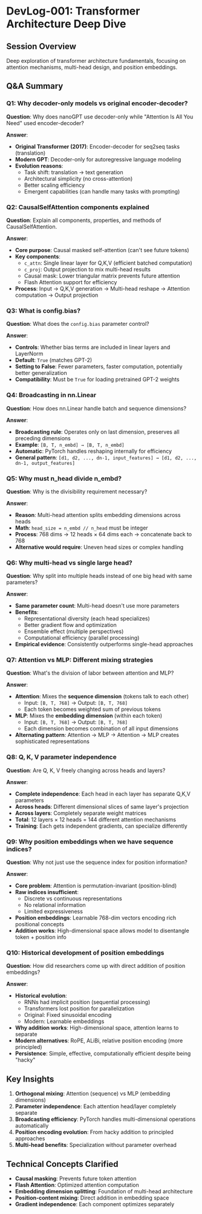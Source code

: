# DevLog-001: Transformer Architecture Deep Dive

## Session Overview
Deep exploration of transformer architecture fundamentals, focusing on attention mechanisms, multi-head design, and position embeddings.

## Q&A Summary

### Q1: Why decoder-only models vs original encoder-decoder?
**Question**: Why does nanoGPT use decoder-only while "Attention Is All You Need" used encoder-decoder?

**Answer**: 
- **Original Transformer (2017)**: Encoder-decoder for seq2seq tasks (translation)
- **Modern GPT**: Decoder-only for autoregressive language modeling
- **Evolution reasons**:
  - Task shift: translation → text generation
  - Architectural simplicity (no cross-attention)
  - Better scaling efficiency
  - Emergent capabilities (can handle many tasks with prompting)

### Q2: CausalSelfAttention components explained
**Question**: Explain all components, properties, and methods of CausalSelfAttention.

**Answer**:
- **Core purpose**: Causal masked self-attention (can't see future tokens)
- **Key components**:
  - `c_attn`: Single linear layer for Q,K,V (efficient batched computation)
  - `c_proj`: Output projection to mix multi-head results
  - Causal mask: Lower triangular matrix prevents future attention
  - Flash Attention support for efficiency
- **Process**: Input → Q,K,V generation → Multi-head reshape → Attention computation → Output projection

### Q3: What is config.bias?
**Question**: What does the `config.bias` parameter control?

**Answer**:
- **Controls**: Whether bias terms are included in linear layers and LayerNorm
- **Default**: `True` (matches GPT-2)
- **Setting to False**: Fewer parameters, faster computation, potentially better generalization
- **Compatibility**: Must be `True` for loading pretrained GPT-2 weights

### Q4: Broadcasting in nn.Linear
**Question**: How does nn.Linear handle batch and sequence dimensions?

**Answer**:
- **Broadcasting rule**: Operates only on last dimension, preserves all preceding dimensions
- **Example**: `[B, T, n_embd] → [B, T, n_embd]`
- **Automatic**: PyTorch handles reshaping internally for efficiency
- **General pattern**: `[d1, d2, ..., dn-1, input_features] → [d1, d2, ..., dn-1, output_features]`

### Q5: Why must n_head divide n_embd?
**Question**: Why is the divisibility requirement necessary?

**Answer**:
- **Reason**: Multi-head attention splits embedding dimensions across heads
- **Math**: `head_size = n_embd // n_head` must be integer
- **Process**: 768 dims → 12 heads × 64 dims each → concatenate back to 768
- **Alternative would require**: Uneven head sizes or complex handling

### Q6: Why multi-head vs single large head?
**Question**: Why split into multiple heads instead of one big head with same parameters?

**Answer**:
- **Same parameter count**: Multi-head doesn't use more parameters
- **Benefits**:
  - Representational diversity (each head specializes)
  - Better gradient flow and optimization
  - Ensemble effect (multiple perspectives)
  - Computational efficiency (parallel processing)
- **Empirical evidence**: Consistently outperforms single-head approaches

### Q7: Attention vs MLP: Different mixing strategies
**Question**: What's the division of labor between attention and MLP?

**Answer**:
- **Attention**: Mixes the **sequence dimension** (tokens talk to each other)
  - Input: `[B, T, 768]` → Output: `[B, T, 768]`
  - Each token becomes weighted sum of previous tokens
- **MLP**: Mixes the **embedding dimension** (within each token)
  - Input: `[B, T, 768]` → Output: `[B, T, 768]`
  - Each dimension becomes combination of all input dimensions
- **Alternating pattern**: Attention → MLP → Attention → MLP creates sophisticated representations

### Q8: Q, K, V parameter independence
**Question**: Are Q, K, V freely changing across heads and layers?

**Answer**:
- **Complete independence**: Each head in each layer has separate Q,K,V parameters
- **Across heads**: Different dimensional slices of same layer's projection
- **Across layers**: Completely separate weight matrices
- **Total**: 12 layers × 12 heads = 144 different attention mechanisms
- **Training**: Each gets independent gradients, can specialize differently

### Q9: Why position embeddings when we have sequence indices?
**Question**: Why not just use the sequence index for position information?

**Answer**:
- **Core problem**: Attention is permutation-invariant (position-blind)
- **Raw indices insufficient**: 
  - Discrete vs continuous representations
  - No relational information
  - Limited expressiveness
- **Position embeddings**: Learnable 768-dim vectors encoding rich positional concepts
- **Addition works**: High-dimensional space allows model to disentangle token + position info

### Q10: Historical development of position embeddings
**Question**: How did researchers come up with direct addition of position embeddings?

**Answer**:
- **Historical evolution**:
  - RNNs had implicit position (sequential processing)
  - Transformers lost position for parallelization
  - Original: Fixed sinusoidal encoding
  - Modern: Learnable embeddings
- **Why addition works**: High-dimensional space, attention learns to separate
- **Modern alternatives**: RoPE, ALiBi, relative position encoding (more principled)
- **Persistence**: Simple, effective, computationally efficient despite being "hacky"

## Key Insights

1. **Orthogonal mixing**: Attention (sequence) vs MLP (embedding dimensions)
2. **Parameter independence**: Each attention head/layer completely separate
3. **Broadcasting efficiency**: PyTorch handles multi-dimensional operations automatically
4. **Position encoding evolution**: From hacky addition to principled approaches
5. **Multi-head benefits**: Specialization without parameter overhead

## Technical Concepts Clarified

- **Causal masking**: Prevents future token attention
- **Flash Attention**: Optimized attention computation
- **Embedding dimension splitting**: Foundation of multi-head architecture
- **Position-content mixing**: Direct addition in embedding space
- **Gradient independence**: Each component optimizes separately
